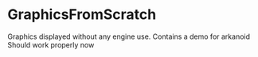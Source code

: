 # GraphicsFromScratch
Graphics displayed without any engine use. Contains a demo for arkanoid
Should work properly now
